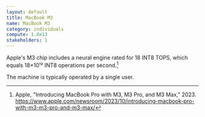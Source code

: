 ```yaml
---
layout: default
title: MacBook M3
name: MacBook M3
category: individuals
compute: 1.8e13
stakeholders: 1
---
```


Apple's M3 chip includes a neural engine rated for 18 INT8 TOPS,
which equals 18×10¹² INT8 operations per second.[^1]

The machine is typically operated by a single user.

[^1]: Apple, "Introducing MacBook Pro with M3, M3 Pro, and M3 Max," 2023.
<https://www.apple.com/newsroom/2023/10/introducing-macbook-pro-with-m3-m3-pro-and-m3-max/>
